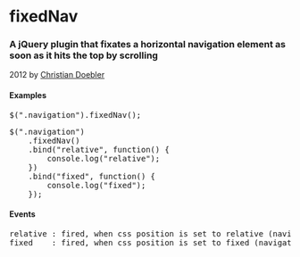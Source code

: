 fixedNav
=========

### A jQuery plugin that fixates a horizontal navigation element as soon as it hits the top by scrolling

2012 by [Christian Doebler](http://www.christian-doebler.net/)


#### Examples

<pre>
$(".navigation").fixedNav();
</pre>

<pre>
$(".navigation")
    .fixedNav()
    .bind("relative", function() {
        console.log("relative");
    })
    .bind("fixed", function() {
        console.log("fixed");
    });
</pre>


#### Events

<pre>
relative : fired, when css position is set to relative (navigation moves on scrolling)
fixed    : fired, when css position is set to fixed (navigation fixated)
</pre>
